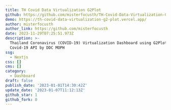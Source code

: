 ```yaml
---
title: TH Covid Data Virtualization G2Plot
github: https://github.com/misterfocusth/TH-Covid-Data-Virtualization-G2Plot
demo: https://th-covid-data-virtualization-g2-plot.vercel.app/
author: misterfocusth
author_link: https://github.com/misterfocusth
date: 2023-11-29T07:25:51.973Z
description: >-
  Thailand Coronavirus (COVID-19) Virtualization Dashboard using G2Plot and TH
  Covid-19 API by DDC MOPH
ssg:
  - Nextjs
css: []
cms: []
category:
  - Dashboard
draft: false
publish_date: '2023-01-01T14:30:42Z'
update_date: '2023-01-07T11:12:13Z'
github_star: 1
github_fork: 0
---
```

